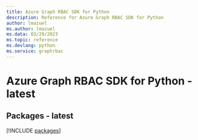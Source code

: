 ```yaml
---
title: Azure Graph RBAC SDK for Python
description: Reference for Azure Graph RBAC SDK for Python
author: lmazuel
ms.author: lmazuel
ms.data: 03/29/2023
ms.topic: reference
ms.devlang: python
ms.service: graphrbac
---
```

# Azure Graph RBAC SDK for Python - latest
## Packages - latest
[!INCLUDE [packages](graph-rbac-index.md)]